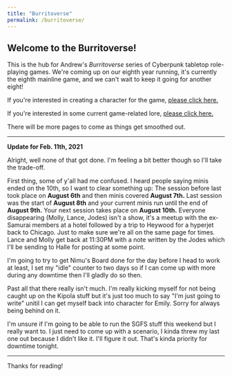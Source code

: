 ```yaml
---
title: "Burritoverse"
permalink: /burritoverse/
---
```


## Welcome to the Burritoverse!

This is the hub for Andrew's *Burritoverse* series of Cyberpunk tabletop role-playing games. We're coming up on our eighth year running, it's currently the eighth mainline game, and we can't wait to keep it going for another eight!

If you're interested in creating a character for the game, [please click here.](/ccreation/)

If you're interested in some current game-related lore, [please click here.](/lore.html)

There will be more pages to come as things get smoothed out. 

---

**Update for Feb. 11th, 2021**

Alright, well none of that got done. I'm feeling a bit better though so I'll take the trade-off.

First thing, some of y'all had me confused. I heard people saying minis ended on the 10th, so I want to clear something up: The session before last took place on **August 6th** and then minis covered **August 7th.** Last session was the start of **August 8th** and your current minis run until the end of **August 9th.** Your next session takes place on **August 10th.** Everyone disappearing (Molly, Lance, Jodes) isn't a show, it's a meetup with the ex-Samurai members at a hotel followed by a trip to Heywood for a hyperjet back to Chicago. Just to make sure we're all on the same page for times. Lance and Molly get back at 11:30PM with a note written by the Jodes which I'll be sending to Halle for posting at some point.

I'm going to try to get Nimu's Board done for the day before I head to work at least, I set my "idle" counter to two days so if I can come up with more during any downtime then I'll gladly do so then.

Past all that there really isn't much. I'm really kicking myself for not being caught up on the Kipola stuff but it's just too much to say "I'm just going to write" unitil I can get myself back into character for Emily. Sorry for always being behind on it.

I'm unsure if I'm going to be able to run the SGFS stuff this weekend but I really want to. I just need to come up with a scenario, I kinda threw my last one out because I didn't like it. I'll figure it out. That's kinda priority for downtime tonight.

---

Thanks for reading!
